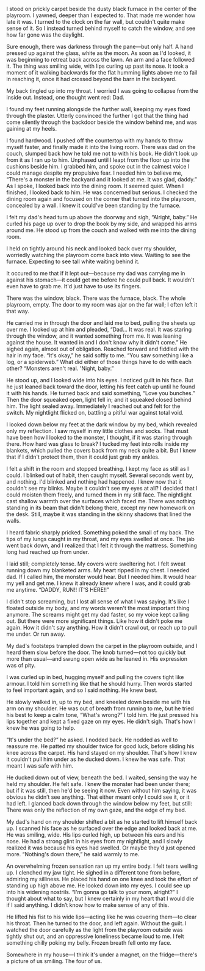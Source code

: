 I stood on prickly carpet beside the dusty black furnace in the center of the playroom. I yawned, deeper than I expected to. That made me wonder how late it was. I turned to the clock on the far wall, but couldn't quite make sense of it. So I instead turned behind myself to catch the window, and see how far gone was the daylight.

Sure enough, there was darkness through the pane—but only half. A hand pressed up against the glass, white as the moon. As soon as I'd looked, it was beginning to retreat back across the lawn. An arm and a face followed it. The thing was smiling wide, with lips curling up past its nose. It took a moment of it walking backwards for the flat humming lights above me to fail in reaching it, once it had crossed beyond the barn in the backyard.

My back tingled up into my throat. I worried I was going to collapse from the inside out. Instead, one thought went red: Dad.

I found my feet running alongside the further wall, keeping my eyes fixed through the plaster. Utterly convinced the further I got that the thing had come silently through the backdoor beside the window behind me, and was gaining at my heels.

I found hardwood. I pushed off the countertop with my hands to throw myself faster, and finally made it into the living room. There was dad on the couch, slumped back how he told me not to with his book. He didn't look up from it as I ran up to him. Unphased until I leapt from the floor up into the cushions beside him. I grabbed him, and spoke out in the calmest voice I could manage despite my propulsive fear. I needed him to believe me, “There's a monster in the backyard and it looked at me. It was glad, daddy.” As I spoke, I looked back into the dining room. It seemed quiet. When I finished, I looked back to him. He was concerned but serious. I checked the dining room again and focused on the corner that turned into the playroom, concealed by a wall. I knew it could've been standing by the furnace.

I felt my dad's head turn up above the doorway and sigh, “Alright, baby.” He curled his page up over to drop the book by my side, and wrapped his arms around me. He stood up from the couch and walked with me into the dining room.

I held on tightly around his neck and looked back over my shoulder, worriedly watching the playroom come back into view. Waiting to see the furnace. Expecting to see tall white waiting behind it.

It occured to me that if it lept out—because my dad was carrying me in against his stomach—it could get me before he could pull back. It wouldn't even have to grab me. It'd just have to use its fingers.

There was the window, black. There was the furnace, black. The whole playroom, empty. The door to my room was ajar on the far wall; I often left it that way.

He carried me in through the door and laid me to bed, pulling the sheets up over me. I looked up at him and pleaded, “Dad… It was real. It was staring through the window, and it wanted something from me. It was leaning against the house. It wanted in and I don't know why it didn't come.” He sighed again, almost out of obligation. Reached forward and fiddled with the hair in my face. “It's okay,” he said softly to me. “You saw something like a log, or a spiderweb.” What did either of those things have to do with each other? “Monsters aren't real. 'Night, baby.”

He stood up, and I looked wide into his eyes. I noticed guilt in his face. But he just leaned back toward the door, letting his feet catch up until he found it with his hands. He turned back and said something, “Love you bunches.” Then the door squeaked open, light fell in; and it squeaked closed behind him. The light sealed away. Immediately I reached out and felt for the switch. My nightlight flicked on, battling a pitiful war against total void.

I looked down below my feet at the dark window by my bed, which revealed only my reflection. I saw myself in my little clothes and socks. That must have been how I looked to the monster, I thought, if it was staring through there. How hard was glass to break? I tucked my feet into rolls inside my blankets, which pulled the covers back from my neck quite a bit. But I knew that if I didn't protect them, then it could just grab my ankles.

I felt a shift in the room and stopped breathing. I kept my face as still as I could. I blinked out of habit, then caught myself. Several seconds went by, and nothing. I'd blinked and nothing had happened. I knew now that it couldn't see my blinks. Maybe it couldn't see my eyes at all? I decided that I could moisten them freely, and turned them in my still face. The nightlight cast shallow warmth over the surfaces which faced me. There was nothing standing in its beam that didn't belong there, except my new homework on the desk. Still, maybe it was standing in the skinny shadows that lined the walls.

I heard fabric sharply pricked. Something poked the small of my back. The tips of my lungs caught in my throat, and my eyes swelled at once. The jab went back down, and I realized that I felt it through the mattress. Something long had reached up from under.

I laid still; completely tense. My covers were sweltering hot. I felt sweat running down my blanketed arms. My heart ripped in my chest. I needed dad. If I called him, the monster would hear. But I needed him. It would hear my yell and get me. I knew it already knew where I was, and it could grab me anytime. “DADDY, RUN!! IT'S HERE!!”

I didn't stop screaming, but I lost all sense of what I was saying. It's like I floated outside my body, and my words weren't the most important thing anymore. The screams might get my dad faster, so my voice kept calling out. But there were more significant things. Like how it didn't poke me again. How it didn't say anything. How it didn't crawl out, or reach up to pull me under. Or run away.

My dad's footsteps trampled down the carpet in the playroom outside, and I heard them slow before the door. The knob turned—not too quickly but more than usual—and swung open wide as he leaned in. His expression was of pity.

I was curled up in bed, hugging myself and pulling the covers tight like armour. I told him something like that he should hurry. Then words started to feel important again, and so I said nothing. He knew best.

He slowly walked in, up to my bed, and kneeled down beside me with his arm on my shoulder. He was out of breath from running to me, but he tried his best to keep a calm tone, “What's wrong?” I told him. He just pressed his lips together and kept a fixed gaze on my eyes. He didn't sigh. That's how I knew he was going to help.

“It's under the bed?” he asked. I nodded back. He nodded as well to reassure me. He patted my shoulder twice for good luck, before sliding his knee across the carpet. His hand stayed on my shoulder. That's how I knew it couldn't pull him under as he ducked down. I knew he was safe. That meant I was safe with him.

He ducked down out of view, beneath the bed. I waited, sensing the way he held my shoulder. He felt safe. I knew the monster had been under there; but if it was still, then he'd be seeing it now. Even without him saying, it was obvious he didn’t see anything. That either meant only I could see it, or it had left. I glanced back down through the window below my feet, but still: There was only the reflection of my own gaze, and the edge of my bed.

My dad's hand on my shoulder shifted a bit as he started to lift himself back up. I scanned his face as he surfaced over the edge and looked back at me. He was smiling, wide. His lips curled high, up between his ears and his nose. He had a strong glint in his eyes from my nightlight, and I slowly realized it was because his eyes had swelled. Or maybe they'd just opened more. “Nothing's down there,” he said warmly to me.

An overwhelming frozen sensation ran up my entire body. I felt tears welling up. I clenched my jaw tight. He sighed in a different tone from before, admiring my silliness. He placed his hand on one knee and took the effort of standing up high above me. He looked down into my eyes. I could see up into his widening nostrils. “I'm gonna go talk to your mom, alright?” I thought about what to say, but I knew certainly in my heart that I would die if I said anything. I didn’t know how to make sense of any of this.

He lifted his fist to his wide lips—acting like he was covering them—to clear his throat. Then he turned to the door, and left again. Without the guilt. I watched the door carefully as the light from the playroom outside was tightly shut out, and an oppressive loneliness became loud to me. I felt something chilly poking my belly. Frozen breath fell onto my face.

Somewhere in my house—I think it's under a magnet, on the fridge—there's a picture of us smiling. The four of us.

